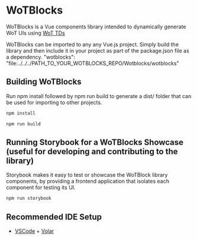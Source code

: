 # WoTBlocks

WoTBlocks is a Vue components library intended to dynamically generate WoT UIs using [WoT TDs](https://www.w3.org/TR/wot-thing-description/)  

WoTBlocks can be imported to any any Vue.js project. Simply build the library and then include it in your project as part of the package.json file as a dependency. "wotblocks": "file:../../../PATH_TO_YOUR_WOTBLOCKS_REPO/Wotblocks/wotblocks" 

## Building WoTBlocks

Run npm install followed by npm run build to generate a dist/ folder that can be used for importing to other projects.

```bash
npm install
```

```bash
npm run build
```


## Running Storybook for a WoTBlocks Showcase (useful for developing and contributing to the library)

Storybook makes it easy to test or showcase the WoTBlock library components, by providing a frontend application that isolates each component for testing its UI.

```bash
npm run storybook
```


## Recommended IDE Setup

- [VSCode](https://code.visualstudio.com/) + [Volar](https://marketplace.visualstudio.com/items?itemName=johnsoncodehk.volar)
